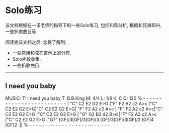 Solo练习
========

该文档根据在一诺老师的指导下的一些Solo练习, 包括和弦分析, 根据和弦弹即兴, 一些扒歌曲目等

阅读完该文档之后, 您将了解到:

* 一些常用和弦在吉他上的分布.
* Solo片段收集.
* 一些扒歌曲目.

---------------------------------------------------------------

I need you baby
---------------
MUSIC:
T: I need you baby
T: B.B.King
M: 4/4
L: 1/8
K: C
Q: 120
% - - - - - - - - - - - - - - - - - - - - - - - - -
| "C" C2 E2 G2  E>G |"F" F2 A2 c2 A>c |"C" C2 E2 G2  E>G|"C" C2 E2 G2  E>G|
 "F" F2 A2 c2 A>c | "F" F2 A2 c2 A>c|"C" C2 E2 G2  E>G |"C" C2 E2 G2  E>G |
 "G" G2 B2 d2 B>d |"F" F2 A2 c2 A>c |"C" C2 E2 G2  E>G |"G7" [GF]/3[GF]/3[GF]/3 [GF]/3[GF]/3[GF]/3  [GF]4 [GF]2 :||
% - - - - - - - - - - - - - - - - - - - - - - - - -
